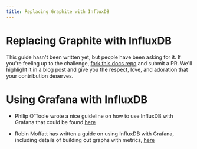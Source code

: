 ```yaml
---
title: Replacing Graphite with InfluxDB
---
```


# Replacing Graphite with InfluxDB

This guide hasn't been written yet, but people have been asking for it. If you're feeling up to the challenge, [fork this docs repo](https://github.com/influxdb/influxdb.org) and submit a PR. We'll highlight it in a blog post and give you the respect, love, and adoration that your contribution deserves.

# Using Grafana with InfluxDB

* Philip O`Toole wrote a nice guideline on how to use InfluxDB with Grafana that could be found [here](http://www.philipotoole.com/influxdb-and-grafana-howto)

* Robin Moffatt has written a guide on using InfluxDB with Grafana, including details of building out graphs with metrics, [here](http://www.rittmanmead.com/2015/02/obiee-monitoring-and-diagnostics-with-influxdb-and-grafana/)
